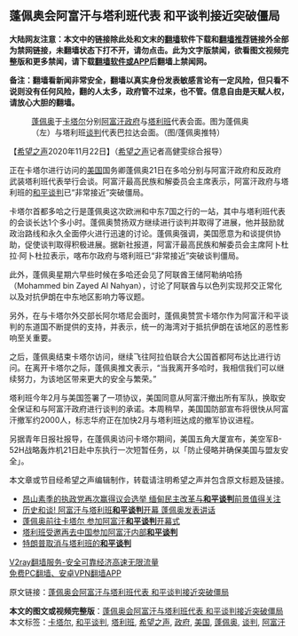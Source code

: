  <h2>蓬佩奥会阿富汗与塔利班代表 和平谈判接近突破僵局</h2> <p class="notice"><b>大陆网友注意：本文中的链接除此处和文末的<a href="https://github.com/bannedbook/fanqiang" >翻墙</a>软件下载和<a href="https://github.com/killgcd/justmysocks/blob/master/README.md">翻墙推荐</a>链接外全部为禁网链接，未翻墙状态下打不开，请勿点击。此为文字版禁闻，欲看图文视频完整版和更多禁闻，请下载<a href="https://github.com/bannedbook/fanqiang">翻墙软件或APP</a>后翻墙上禁闻网。</p><p>备注：翻墙看新闻非常安全，翻墙以真实身份发表敏感言论有一定风险，但只看不说则没有任何风险，翻的人太多，政府管不过来，也不管。信息自由是天赋人权，请放心大胆的翻墙。</b></p>  <div class="entry"> <figure><figcaption><a href="https://www.bannedbook.org/bnews/tag/%E8%93%AC%E4%BD%A9%E5%A5%A5/" class="st_tag internal_tag" rel="tag" title="标签 蓬佩奥 下的日志">蓬佩奥</a>于<a href="https://www.bannedbook.org/bnews/tag/%e5%8d%a1%e5%a1%94%e5%b0%94/" class="st_tag internal_tag" rel="tag" title="标签 卡塔尔 下的日志">卡塔尔</a>分别<a href="https://www.bannedbook.org/bnews/tag/%e9%98%bf%e5%af%8c%e6%b1%97/" class="st_tag internal_tag" rel="tag" title="标签 阿富汗 下的日志">阿富汗</a><a href="https://www.bannedbook.org/bnews/tag/%e6%94%bf%e5%ba%9c/" class="st_tag internal_tag" rel="tag" title="标签 政府 下的日志">政府</a>与<a href="https://www.bannedbook.org/bnews/tag/%e5%a1%94%e5%88%a9%e7%8f%ad/" class="st_tag internal_tag" rel="tag" title="标签 塔利班 下的日志">塔利班</a>代表会面。图为蓬佩奥（左）与塔利班<a href="https://www.bannedbook.org/bnews/tag/%E8%B0%88%E5%88%A4/" class="st_tag internal_tag" rel="tag" title="标签 谈判 下的日志">谈判</a>代表巴拉达会面。（图/蓬佩奥推特）</figcaption></figure> <p>【<span class='wp_keywordlink_affiliate'><a href="https://www.soundofhope.org" title="希望之声" target="_blank">希望之声</a></span>2020年11月22日】（<a href="https://www.bannedbook.org/bnews/tag/%e5%b8%8c%e6%9c%9b%e4%b9%8b%e5%a3%b0/" class="st_tag internal_tag" rel="tag" title="标签 希望之声 下的日志">希望之声</a>记者高健雯综合报导）</p> <p>正在卡塔尔进行访问的<a href="https://www.bannedbook.org/bnews/tag/%e7%be%8e%e5%9b%bd/" class="st_tag internal_tag" rel="tag" title="标签 美国 下的日志">美国</a>国务卿蓬佩奥21日在多哈分别与阿富汗政府和反政府武装塔利班代表举行会谈。阿富汗最高民族和解委员会主席表示，阿富汗政府与塔利班的<a href="https://www.bannedbook.org/bnews/tag/%E5%92%8C%E5%B9%B3%E8%B0%88%E5%88%A4/" class="st_tag internal_tag" rel="tag" title="标签 和平谈判 下的日志">和平谈判</a>已“非常接近”突破僵局。</p> <p>卡塔尔首都多哈之行是蓬佩奥这次欧洲和中东7国之行的一站，其中与塔利班代表的会谈长达1个多小时。蓬佩奥赞扬双方继续进行谈判并取得了进展，他并鼓励就政治路线和永久全面停火进行迅速的讨论。蓬佩奥强调，美国愿意为和谈提供协助，促使谈判取得积极进展。据新社报道，阿富汗最高民族和解委员会主席阿卜杜拉·阿卜杜拉表示，喀布尔政府与塔利班已“非常接近”突破谈判僵局。</p> <p></p>  <p>此外，蓬佩奥星期六早些时候在多哈还会见了阿联酋王储阿勒纳哈扬（Mohammed bin Zayed Al Nahyan），讨论了阿联酋与以色列实现邦交正常化以及对抗伊朗在中东地区影响力等议题。</p> <p>另外，在与卡塔尔外交部长阿尔塔尼会面时，蓬佩奥赞赏卡塔尔作为阿富汗和平谈判的东道国不断提供的支持，并表示，统一的海湾对于抵抗伊朗在该地区的恶性影响至关重要。</p> <p></p> <p>之后，蓬佩奥结束卡塔尔访问，继续飞往阿拉伯联合大公国首都阿布达比进行访问。在离开卡塔尔之际，蓬佩奥推文表示，“当我离开多哈时，我相信我们可以继续努力，为该地区带来更大的安全与繁荣。”</p>  <p></p> <p>塔利班今年2月与美国签署了一项协议，美国同意从阿富汗撤出所有军队，换取安全保证和与阿富汗政府进行谈判的承诺。本周稍早，美国国防部宣布将很快从阿富汗撤军约2000人，标志华府正在加快2月与塔利班达成的撤军协议进程。</p> <p>另据青年日报社报导，在蓬佩奥访问卡塔尔期间，美国五角大厦宣布，美空军B-52H战略轰炸机21日赴中东执行一次短暂任务，以「防止侵略并确保美国与盟友安全」。</p> <p>本文章或节目经希望之声编辑制作，转载请注明希望之声并包含原文标题及链接。</p>  <ul class='op-related-articles' title='相关阅读'> <li><a href='https://www.bannedbook.org/bnews/renquan/20201116/1431623.html' target='_blank'>昂山素季的执政党再次赢得议会选举 缅甸民主改革与<b>和平谈判</b>前景值得关注</a></li> <li><a href='https://www.bannedbook.org/bnews/comments/20200913/1395475.html' target='_blank'>历史和谈! 阿富汗与塔利班<b>和平谈判</b>开幕 蓬佩奥发表讲话</a></li> <li><a href='https://www.bannedbook.org/bnews/worldnews/20200912/1394897.html' target='_blank'>蓬佩奥前往卡塔尔 参加阿富汗<b>和平谈判</b>开幕式</a></li> <li><a href='https://www.bannedbook.org/bnews/headline/20191023/1211724.html' target='_blank'>塔利班受邀再去中国参加阿富汗内部<b>和平谈判</b></a></li> <li><a href='https://www.bannedbook.org/bnews/worldnews/20190908/1187690.html' target='_blank'>特朗普取消与塔利班的<b>和平谈判</b></a></li> </ul> <p class="texttj"> <a href="https://www.bannedbook.org/forum23/topic22702.html" target="_blank">V2ray翻墙服务-安全可靠经济高速无限流量</a><br/> <a href="https://github.com/bannedbook/fanqiang/wiki/%E7%A6%81%E9%97%BB%E7%BD%91%E5%AE%89%E5%8D%93%E7%BF%BB%E5%A2%99%E6%96%B0%E9%97%BBAPP" target="_blank">免费PC翻墙、安卓VPN翻墙APP</a></p><p>原文链接：<a class="src_link"  href="https://www.soundofhope.org/post/445789" target="_blank">蓬佩奥会阿富汗与塔利班代表 和平谈判接近突破僵局</a></p><a name='sharetosocial'></a>       <div><b>本文的图文或视频完整版</b>：<a href='https://www.bannedbook.org/bnews/comments/20201123/1435454.html'>蓬佩奥会阿富汗与塔利班代表 和平谈判接近突破僵局</a></div>  </div><!--END ENTRY--> <div class="postfooter"> <div>本文标签：<a href="https://www.bannedbook.org/bnews/tag/%e5%8d%a1%e5%a1%94%e5%b0%94/" rel="tag">卡塔尔</a>, <a href="https://www.bannedbook.org/bnews/tag/%E5%92%8C%E5%B9%B3%E8%B0%88%E5%88%A4/" rel="tag">和平谈判</a>, <a href="https://www.bannedbook.org/bnews/tag/%e5%a1%94%e5%88%a9%e7%8f%ad/" rel="tag">塔利班</a>, <a href="https://www.bannedbook.org/bnews/tag/%e5%b8%8c%e6%9c%9b%e4%b9%8b%e5%a3%b0/" rel="tag">希望之声</a>, <a href="https://www.bannedbook.org/bnews/tag/%e6%94%bf%e5%ba%9c/" rel="tag">政府</a>, <a href="https://www.bannedbook.org/bnews/tag/%e7%be%8e%e5%9b%bd/" rel="tag">美国</a>, <a href="https://www.bannedbook.org/bnews/tag/%E8%93%AC%E4%BD%A9%E5%A5%A5/" rel="tag">蓬佩奥</a>, <a href="https://www.bannedbook.org/bnews/tag/%E8%B0%88%E5%88%A4/" rel="tag">谈判</a>, <a href="https://www.bannedbook.org/bnews/tag/%e9%98%bf%e5%af%8c%e6%b1%97/" rel="tag">阿富汗</a></div>  </div><!--END POSTFOOTER--> 